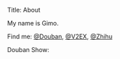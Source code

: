 Title: About

My name is Gimo.

Find me: [@Douban](http://douban.com/people/62970444), [@V2EX](http://v2ex.com/member/jyjmrlk), [@Zhihu](http://zhihu.com/people/masakichi)

Douban Show:
<script type="text/javascript" src="http://www.douban.com/service/badge/masakichi/?selection=latest&amp;picsize=small&amp;hideself=on&amp;show=collection&amp;n=20&amp;hidelogo=on&amp;cat=movie%7Cbook%7Cmusic&amp;columns=10"></script>



